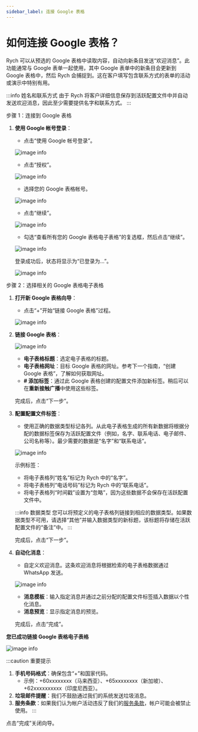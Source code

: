 ```yaml
---
sidebar_label: 连接 Google 表格
---
```

# 如何连接 Google 表格？

Rych 可以从预选的 Google 表格中读取内容，自动向新条目发送“欢迎消息”。此功能通常与 Google 表单一起使用，其中 Google 表单中的新条目会更新到 Google 表格中，然后 Rych 会捕捉到。这在客户填写包含联系方式的表单的活动或演示中特别有用。

:::info 姓名和联系方式
由于 Rych 将客户详细信息保存到活跃配置文件中并自动发送欢迎消息，因此至少需要提供名字和联系方式。
:::

步骤 1：连接到 Google 表格

1. **使用 Google 帐号登录**：
   - 点击“使用 Google 帐号登录”。

   ![image info](../../../static/img/q10/step1-1.png)

   - 点击“授权”。

   ![image info](../../../static/img/q10/step1-2.png)

   - 选择您的 Google 表格帐号。

   ![image info](../../../static/img/q10/step1-3.png)

   - 点击“继续”。

   ![image info](../../../static/img/q10/step1-4.png)

   - 勾选“查看所有您的 Google 表格电子表格”的复选框，然后点击“继续”。

   ![image info](../../../static/img/q10/step1-5.png)
      
   登录成功后，状态将显示为“已登录为...”。

   ![image info](../../../static/img/q10/step1-6.png)

步骤 2：选择相关的 Google 表格电子表格

1. **打开新 Google 表格向导**：
   - 点击“+”开始“链接 Google 表格”过程。

   ![image info](../../../static/img/q10/step2-0.png)

2. **链接 Google 表格**：

    ![image info](../../../static/img/q10/step2-1.png)

   - **电子表格标题**：选定电子表格的标题。
   - **电子表格网址**：目标 Google 表格的网址。参考下一个指南，“创建 Google 表格”，了解如何获取网址。
   - **# 添加标签**：通过此 Google 表格创建的配置文件添加新标签。稍后可以在**重新接触广播**中使用这些标签。

   完成后，点击“下一步”。

3. **配置配置文件标签**：
   - 使用正确的数据类型标记各列。从此电子表格生成的所有新数据将根据分配的数据标签保存为活跃配置文件（例如，名字、联系电话、电子邮件、公司名称等）。最少需要的数据是“名字”和“联系电话”。

   ![image info](../../../static/img/q10/step2-2.png)

   示例标签：
   - 将电子表格列“姓名”标记为 Rych 中的“名字”。
   - 将电子表格列“电话号码”标记为 Rych 中的“联系电话”。
   - 将电子表格列“时间戳”设置为“忽略”，因为这些数据不会保存在活跃配置文件中。

    :::info 数据类型
    您可以将预定义的电子表格列链接到相应的数据类型。如果数据类型不可用，请选择“其他”并输入数据类型的新标题，该标题将存储在活跃配置文件的“备注”中。
    :::
   
   完成后，点击“下一步”。

4. **自动化消息**：
   - 自定义欢迎消息。这条欢迎消息将根据检索的电子表格数据通过 WhatsApp 发送。

   ![image info](../../../static/img/q10/step2-3.png)

   - **消息模板**：输入指定消息并通过之前分配的配置文件标签插入数据以个性化消息。
   - **消息预览**：显示指定消息的预览。

   完成后，点击“完成”。

**您已成功链接 Google 表格电子表格**

![image info](../../../static/img/q10/step2-4.png)

:::caution 重要提示
1. **手机号码格式**：确保包含“+”和国家代码。
   - 示例：+60xxxxxxxx（马来西亚）、+65xxxxxxxx（新加坡）、+62xxxxxxxxxx（印度尼西亚）。
2. **垃圾邮件提醒**：我们不鼓励通过我们的系统发送垃圾消息。
3. **服务条款**：如果我们认为帐户活动违反了我们的[服务条款](https://rych.io/terms-of-service-rych)，帐户可能会被禁止使用。
:::

点击“完成”关闭向导。
